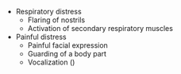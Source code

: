 - Respiratory distress
	- Flaring of nostrils
	- Activation of secondary respiratory muscles
- Painful distress
	- Painful facial expression
	- Guarding of a body part
	- Vocalization ()